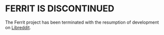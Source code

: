 # FERRIT IS DISCONTINUED

The Ferrit project has been terminated with the resumption of development on [Libreddit](https://github.com/libreddit/libreddit).
